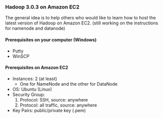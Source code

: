 ### Hadoop 3.0.3 on Amazon EC2
The general idea is to help others who would like to learn how to host the latest version of Hadoop on Amazon EC2.
(still working on the instructions for namenode and datanode)
#### Prerequisites on your computer (Windows)
- Putty
- WinSCP

#### Prerequisites on Amazon EC2
- Instances: 2 (at least)
    - One for NameNode and the other for DataNode
- OS: Ubuntu (Linux)
- Security Group:
    1. Protocol: SSH, source: anywhere
    2. Protocol: all traffic, source: anywhere
- Key Pairs: public/private key (.pem)
